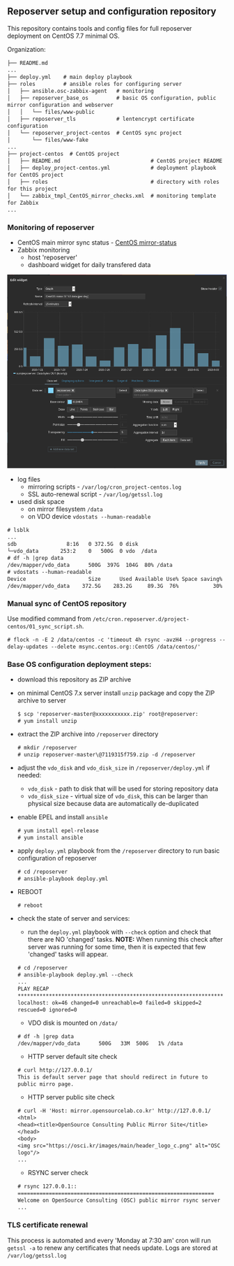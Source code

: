 ## Reposerver setup and configuration repository

This repository contains tools and config files for 
full reposerver deployment on CentOS 7.7 minimal OS.

Organization:
~~~
├── README.md
...
├── deploy.yml    # main deploy playbook
├── roles         # ansible roles for configuring server
│   ├── ansible.osc-zabbix-agent   # monitoring
│   ├── reposerver_base_os         # basic OS configuration, public mirror configuration and webserver
│   │   └── files/www-public
│   ├── reposerver_tls             # lentencrypt certificate configuration
│   └── reposerver_project-centos  # CentOS sync project
│       └── files/www-fake
...
├── project-centos  # CentOS project
│   ├── README.md                             # CentOS project README
│   ├── deploy_project-centos.yml             # deployment playbook for CentOS project
│   ├── roles                                 # directory with roles for this project
│   └── zabbix_tmpl_CentOS_mirror_checks.xml  # monitoring template for Zabbix
...
~~~

### Monitoring of reposerver
- CentOS main mirror sync status - [CentOS mirror-status](https://mirror-status.centos.org/#kr)
- Zabbix monitoring
  - host 'reposerver'
  - dashboard widget for daily transfered data

![dashboard daily sent data widget](zabbix_dashboard_widget.png)

- log files
  - mirroring scripts - `/var/log/cron_project-centos.log`
  - SSL auto-renewal script - `/var/log/getssl.log`
- used disk space
  - on mirror filesystem `/data`
  - on VDO device `vdostats --human-readable`
~~~
# lsblk
...
sdb                8:16   0 372.5G  0 disk
└─vdo_data       253:2    0   500G  0 vdo  /data
# df -h |grep data
/dev/mapper/vdo_data      500G  397G  104G  80% /data
# vdostats --human-readable
Device                    Size      Used Available Use% Space saving%
/dev/mapper/vdo_data    372.5G    283.2G     89.3G  76%           30%
~~~

### Manual sync of CentOS repository
Use modified command from `/etc/cron.reposerver.d/project-centos/01_sync_script.sh`.
~~~
# flock -n -E 2 /data/centos -c 'timeout 4h rsync -avzH4 --progress --delay-updates --delete msync.centos.org::CentOS /data/centos/'
~~~

### Base OS configuration deployment steps:
- download this repository as ZIP archive
- on minimal CentOS 7.x server install `unzip` package and copy the ZIP archive to server
  ~~~
  $ scp 'reposerver-master@xxxxxxxxxxx.zip' root@reposerver:
  # yum install unzip
  ~~~
- extract the ZIP archive into `/reposerver` directory
  ~~~
  # mkdir /reposerver
  # unzip reposerver-master\@7119315f759.zip -d /reposerver
  ~~~
- adjust the `vdo_disk` and `vdo_disk_size` in `/reposerver/deploy.yml` if needed:
  - `vdo_disk` - path to disk that will be used for storing repository data
  - `vdo_disk_size` - virtual size of `vdo_disk`, this can be larger than physical size because data are automatically de-duplicated
- enable EPEL and install `ansible`
  ~~~
  # yum install epel-release
  # yum install ansible
  ~~~
- apply `deploy.yml` playbook from the `/reposerver` directory to run basic configuration of reposerver
  ~~~
  # cd /reposerver
  # ansible-playbook deploy.yml
  ~~~
- REBOOT
  ~~~
  # reboot
  ~~~
- check the state of server and services:
  - run the `deploy.yml` playbook with `--check` option and check that there are NO 'changed' tasks. **NOTE:** When running this check after server was running for some time, then it is expected that few 'changed' tasks will appear.
  ~~~
  # cd /reposerver
  # ansible-playbook deploy.yml --check
  ...
  PLAY RECAP ******************************************************************
  localhost: ok=46 changed=0 unreachable=0 failed=0 skipped=2 rescued=0 ignored=0
  ~~~
  - VDO disk is mounted on `/data/`
  ~~~
  # df -h |grep data
  /dev/mapper/vdo_data      500G   33M  500G   1% /data
  ~~~

  - HTTP server default site check
  ~~~
  # curl http://127.0.0.1/
  This is default server page that should redirect in future to public mirro page.
  ~~~
  - HTTP server public site check
  ~~~
  # curl -H 'Host: mirror.opensourcelab.co.kr' http://127.0.0.1/
  <html>
  <head><title>OpenSource Consulting Public Mirror Site</title></head>
  <body>
  <img src="https://osci.kr/images/main/header_logo_c.png" alt="OSC logo"/>
  ...
  ~~~
  - RSYNC server check
  ~~~
  # rsync 127.0.0.1::
  ===============================================================
  Welcome on OpenSource Consulting (OSC) public mirror rsync server
  ...
  ~~~

### TLS certificate renewal
This process is automated and every 'Monday at 7:30 am' cron will run `getssl -a` to renew any certificates that needs update. Logs are stored at `/var/log/getssl.log`

